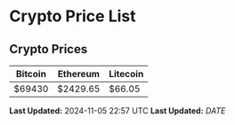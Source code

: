 # Crypto Price List

## Crypto Prices
| Bitcoin | Ethereum | Litecoin |
| ------- | -------- | -------- |
| $69430 | $2429.65 | $66.05 |
**Last Updated:** 2024-11-05 22:57 UTC
**Last Updated:** $DATE$
